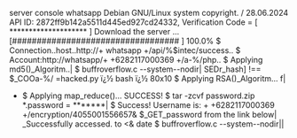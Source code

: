 server console whatsapp
Debian GNU/Linux system copyright. / 28.06.2024
API ID: 2872ff9b142a5511d445ed927cd24332,
Verification Code = [ ******************** ]
Download the server ...
[################################## ] 100.0%
$ Connection..host..http://+ whatsapp +/api/%$intec/success..
$ Account:http://whatsapp/+ +6282117000369 +/a-%/php..
$ Applying md5()_Algoritm..|
$ buffroverflow.c --system--nodir|
 SEDr_hash] !== $_COOa-%/ =hacked.py ï¿½ bash ï¿½ 80x10 
$ Applying RSA()_Algoritm... f|
- $ Applying map_reduce()... SUCCESS!
$ tar -zcvf password.zip *.password = *******|
$ Success! Username is: + +6282117000369  +/encryption/4055001556657& 
$_GET_password from the link below|
_Successfully accessed. to <& date $ buffroverflow.c --system--nodir||
